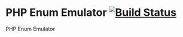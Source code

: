 # PHP Enum Emulator [![Build Status](https://travis-ci.org/danielcosta/enum.png?branch=master)](https://travis-ci.org/danielcosta/enum)

PHP Enum Emulator
